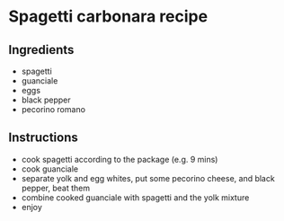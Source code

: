 # Spagetti carbonara recipe


## Ingredients

- spagetti
- guanciale
- eggs
- black pepper
- pecorino romano


## Instructions

- cook spagetti according to the package (e.g. 9 mins)
- cook guanciale
- separate yolk and egg whites, put some pecorino cheese, and black pepper, beat them
- combine cooked guanciale with spagetti and the yolk mixture
- enjoy
